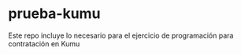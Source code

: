 # prueba-kumu
Este repo incluye lo necesario para el ejercicio de programación para contratación en Kumu
